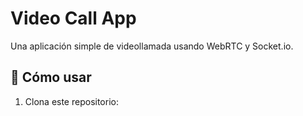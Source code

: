 # Video Call App

Una aplicación simple de videollamada usando WebRTC y Socket.io.

## 🚀 Cómo usar

1. Clona este repositorio:
